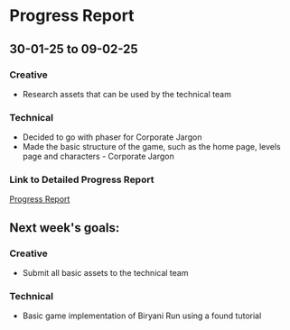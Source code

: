 # Progress Report
## 30-01-25 to 09-02-25
### Creative
- Research assets that can be used by the technical team
### Technical
- Decided to go with phaser for Corporate Jargon
- Made the basic structure of the game, such as the home page, levels page and characters - Corporate Jargon
### Link to Detailed Progress Report
[Progress Report](https://docs.google.com/spreadsheets/d/153lDdcGS_9UM8YSDqZ9JdvrU1kF2zKevYS-BXc3zG1Y/edit?usp=sharing)

## Next week's goals:
### Creative
- Submit all basic assets to the technical team
### Technical
- Basic game implementation of Biryani Run using a found tutorial


